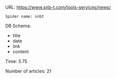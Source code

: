 URL: https://www.snb-t.com/tools-services/news/

    Spider name: snbt

DB Schema:
- title
- date
- link
- content

Time: 3.75

Number of articles: 21
